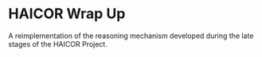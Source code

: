 # HAICOR Wrap Up

A reimplementation of the reasoning mechanism developed during the late stages of the HAICOR Project.
